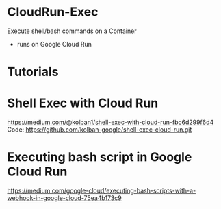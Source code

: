 # CloudRun-Exec
Execute shell/bash commands on a Container
- runs on Google Cloud Run

# Tutorials

Shell Exec with Cloud Run
=========================
https://medium.com/@kolban1/shell-exec-with-cloud-run-fbc6d299f6d4
Code: https://github.com/kolban-google/shell-exec-cloud-run.git

Executing bash script in Google Cloud Run
=========================================
https://medium.com/google-cloud/executing-bash-scripts-with-a-webhook-in-google-cloud-75ea4b173c9
